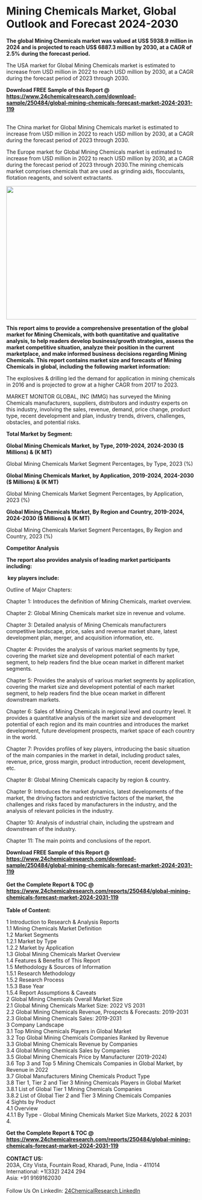 <h1>Mining Chemicals Market, Global Outlook and Forecast 2024-2030</h1><p><strong>The global Mining Chemicals market was valued at US$ 5938.9 million in 2024 and is projected to reach US$ 6887.3 million by 2030, at a CAGR of 2.5% during the forecast period.</strong></p><p>
</p><p>The USA market for Global Mining Chemicals market is estimated to increase from USD million in 2022 to reach USD million by 2030, at a CAGR during the forecast period of 2023 through 2030.</p><div><b>Download FREE Sample of this Report @ 
            <a href="https://www.24chemicalresearch.com/download-sample/250484/global-mining-chemicals-forecast-market-2024-2031-119">
            https://www.24chemicalresearch.com/download-sample/250484/global-mining-chemicals-forecast-market-2024-2031-119</a></b></div><br><p>
</p><p>The China market for Global Mining Chemicals market is estimated to increase from USD million in 2022 to reach USD million by 2030, at a CAGR during the forecast period of 2023 through 2030.</p><p>
</p><p>The Europe market for Global Mining Chemicals market is estimated to increase from USD million in 2022 to reach USD million by 2030, at a CAGR during the forecast period of 2023 through 2030.The mining chemicals market comprises chemicals that are used as grinding aids, flocculants, flotation reagents, and solvent extractants.</p><p>
</p><p><img alt="" src="https://24chemicalresearch.com/assets/report-images/MiningChemicalsMarket.png" style="height:353px; width:731px"></p><p>
</p><p><strong>This report aims to provide a comprehensive presentation of the global market for Mining Chemicals, with both quantitative and qualitative analysis, to help readers develop business/growth strategies, assess the market competitive situation, analyze their position in the current marketplace, and make informed business decisions regarding Mining Chemicals. This report contains market size and forecasts of Mining Chemicals in global, including the following market information:</strong></p><p>
</p><p>
</p><p>The explosives &amp; drilling led the demand for application in mining chemicals in 2016 and is projected to grow at a higher CAGR from 2017 to 2023.</p><p>
MARKET MONITOR GLOBAL, INC (MMG) has surveyed the Mining Chemicals manufacturers, suppliers, distributors and industry experts on this industry, involving the sales, revenue, demand, price change, product type, recent development and plan, industry trends, drivers, challenges, obstacles, and potential risks.</p><p>
<strong>Total Market by Segment:</strong></p><p>
</p><p><strong>Global Mining Chemicals Market, by Type, 2019-2024, 2024-2030 ($ Millions) &amp; (K MT)</strong></p><p>
Global Mining Chemicals Market Segment Percentages, by Type, 2023 (%)</p><p>
</p><p>
</p><p><strong>Global Mining Chemicals Market, by Application, 2019-2024, 2024-2030 ($ Millions) &amp; (K MT)</strong></p><p>
Global Mining Chemicals Market Segment Percentages, by Application, 2023 (%)</p><p>
</p><p>
</p><p><strong>Global Mining Chemicals Market, By Region and Country, 2019-2024, 2024-2030 ($ Millions) &amp; (K MT)</strong></p><p>
Global Mining Chemicals Market Segment Percentages, By Region and Country, 2023 (%)</p><p>
</p><p>
<strong>Competitor Analysis</strong></p><p>
</p><p><strong>The report also provides analysis of leading market participants including:</strong></p><p>
</p><p>
<strong> key players include:</strong></p><p>
</p><p>
</p><p>Outline of Major Chapters:</p><p>
Chapter 1: Introduces the definition of Mining Chemicals, market overview.</p><p>
Chapter 2: Global Mining Chemicals market size in revenue and volume.</p><p>
Chapter 3: Detailed analysis of Mining Chemicals manufacturers competitive landscape, price, sales and revenue market share, latest development plan, merger, and acquisition information, etc.</p><p>
Chapter 4: Provides the analysis of various market segments by type, covering the market size and development potential of each market segment, to help readers find the blue ocean market in different market segments.</p><p>
Chapter 5: Provides the analysis of various market segments by application, covering the market size and development potential of each market segment, to help readers find the blue ocean market in different downstream markets.</p><p>
Chapter 6: Sales of Mining Chemicals in regional level and country level. It provides a quantitative analysis of the market size and development potential of each region and its main countries and introduces the market development, future development prospects, market space of each country in the world.</p><p>
Chapter 7: Provides profiles of key players, introducing the basic situation of the main companies in the market in detail, including product sales, revenue, price, gross margin, product introduction, recent development, etc.</p><p>
Chapter 8: Global Mining Chemicals capacity by region &amp; country.</p><p>
Chapter 9: Introduces the market dynamics, latest developments of the market, the driving factors and restrictive factors of the market, the challenges and risks faced by manufacturers in the industry, and the analysis of relevant policies in the industry.</p><p>
Chapter 10: Analysis of industrial chain, including the upstream and downstream of the industry.</p><p>
Chapter 11: The main points and conclusions of the report.</p><div><b>Download FREE Sample of this Report @ 
            <a href="https://www.24chemicalresearch.com/download-sample/250484/global-mining-chemicals-forecast-market-2024-2031-119">
            https://www.24chemicalresearch.com/download-sample/250484/global-mining-chemicals-forecast-market-2024-2031-119</a></b></div><br><div><b>Get the Complete Report & TOC @ 
            <a href="https://www.24chemicalresearch.com/reports/250484/global-mining-chemicals-forecast-market-2024-2031-119">
            https://www.24chemicalresearch.com/reports/250484/global-mining-chemicals-forecast-market-2024-2031-119</a></b></div><br>
            <b>Table of Content:</b><p>1 Introduction to Research & Analysis Reports<br />
    1.1 Mining Chemicals Market Definition<br />
    1.2 Market Segments<br />
        1.2.1 Market by Type<br />
        1.2.2 Market by Application<br />
    1.3 Global Mining Chemicals Market Overview<br />
    1.4 Features & Benefits of This Report<br />
    1.5 Methodology & Sources of Information<br />
        1.5.1 Research Methodology<br />
        1.5.2 Research Process<br />
        1.5.3 Base Year<br />
        1.5.4 Report Assumptions & Caveats<br />
2 Global Mining Chemicals Overall Market Size<br />
    2.1 Global Mining Chemicals Market Size: 2022 VS 2031<br />
    2.2 Global Mining Chemicals Revenue, Prospects & Forecasts: 2019-2031<br />
    2.3 Global Mining Chemicals Sales: 2019-2031<br />
3 Company Landscape<br />
    3.1 Top Mining Chemicals Players in Global Market<br />
    3.2 Top Global Mining Chemicals Companies Ranked by Revenue<br />
    3.3 Global Mining Chemicals Revenue by Companies<br />
    3.4 Global Mining Chemicals Sales by Companies<br />
    3.5 Global Mining Chemicals Price by Manufacturer (2019-2024)<br />
    3.6 Top 3 and Top 5 Mining Chemicals Companies in Global Market, by Revenue in 2022<br />
    3.7 Global Manufacturers Mining Chemicals Product Type<br />
    3.8 Tier 1, Tier 2 and Tier 3 Mining Chemicals Players in Global Market<br />
        3.8.1 List of Global Tier 1 Mining Chemicals Companies<br />
        3.8.2 List of Global Tier 2 and Tier 3 Mining Chemicals Companies<br />
4 Sights by Product<br />
    4.1 Overview<br />
        4.1.1 By Type - Global Mining Chemicals Market Size Markets, 2022 & 2031<br />
        4.</p><div><b>Get the Complete Report & TOC @ 
            <a href="https://www.24chemicalresearch.com/reports/250484/global-mining-chemicals-forecast-market-2024-2031-119">
            https://www.24chemicalresearch.com/reports/250484/global-mining-chemicals-forecast-market-2024-2031-119</a></b></div><br><b>CONTACT US:</b><br>
            203A, City Vista, Fountain Road, Kharadi, Pune, India - 411014<br>
            International: +1(332) 2424 294<br>
            Asia: +91 9169162030 <br><br>
            Follow Us On LinkedIn: <a href="https://www.linkedin.com/company/24chemicalresearch/">24ChemicalResearch LinkedIn</a>